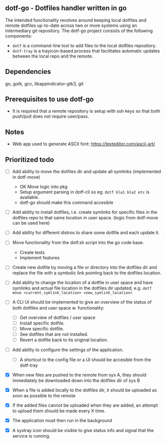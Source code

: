 dotf-go - Dotfiles handler written in go
----------------------------------------
The intended functionality revolves around keeping local dotfiles and remote dotfiles up-to-date
across two or more systems using an intermediary git repository.
The dotf-go project consists of the following components:
- `dotf` is a command-line tool to add files to the local dotfiles repository.
- `dotf-tray` is a trayicon-based process that facilitates automatic updates between the local repo and the remote.

Dependencies
------------
go, gotk, gcc, libappindicator-gtk3, git

Prerequisites to use dotf-go
----------------------------
- It is required that a remote repository is setup with ssh keys so that both push/pull does not require user/pass.

Notes
-----
- Web app used to generate ASCII font: https://texteditor.com/ascii-art/

Prioritized todo
----------------
- [ ] Add ability to move the dotfiles dir and update all symlinks (implemented in dotf-move)
	- OK Move logic into pkg
	- Setup argument parsing in dotf-cli so eg. `dotf bla1 bla2 etc` is available.
	- dotf-go should make this command accesible

- [ ] Add ability to install dotfiles, i.e. create symlinks for specific files in the dotfiles repo to that 
			same location in user space. (logic from dotf-move can be used here)

- [ ] Add ability for different distros to share some dotfile and each update it.

- [ ] Move functionality from the dotf.sh script into the go code base.
	- Create tests
	- Implement features

- [ ] Create new dotfile by moving a file or directory into the dotfiles dir and replace the file with a symbolic link 
			pointing back to the dotfiles location.

- [ ] Add ability to change the location of a dotfile in user space and have symlinks and actual file 
			location in the dotfiles dir updated, e.g. `dotf move <current_symlink_location> <new_symlink_location>`

- [ ] A CLI UI should be implemented to give an overview of the status of both dotfiles and user space w. functionality:
	- [ ] Get overview of dotfiles / user space
	- [ ] Install specific dotfile.
	- [ ] Move specific dotfile.
	- [ ] See dotfiles that are not installed.
	- [ ] Revert a dotfile back to its original location.

- [ ] Add ability to configure the settings of the application.
	- [ ] A shortcut to the config file or a UI should be accesible from the dotf-tray

- [x] When new files are pushed to the remote from sys A, they should immediately be downloaded down into the dotfiles dir of sys B
- [x] When a file is added locally to the dotfiles dir, it should be uploaded as soon as possible to the remote
- [x] If the added files cannot be uploaded when they are added, an attempt to upload them should be made every X time.
- [x] The application must then run in the background
- [x] A systray icon should be visible to give status info and signal that the service is running.


